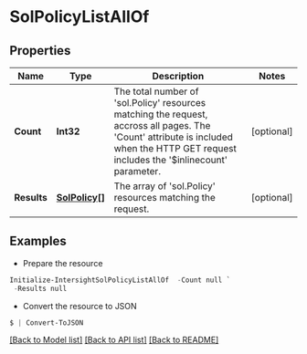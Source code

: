 # SolPolicyListAllOf
## Properties

Name | Type | Description | Notes
------------ | ------------- | ------------- | -------------
**Count** | **Int32** | The total number of &#39;sol.Policy&#39; resources matching the request, accross all pages. The &#39;Count&#39; attribute is included when the HTTP GET request includes the &#39;$inlinecount&#39; parameter. | [optional] 
**Results** | [**SolPolicy[]**](SolPolicy.md) | The array of &#39;sol.Policy&#39; resources matching the request. | [optional] 

## Examples

- Prepare the resource
```powershell
Initialize-IntersightSolPolicyListAllOf  -Count null `
 -Results null
```

- Convert the resource to JSON
```powershell
$ | Convert-ToJSON
```

[[Back to Model list]](../README.md#documentation-for-models) [[Back to API list]](../README.md#documentation-for-api-endpoints) [[Back to README]](../README.md)

